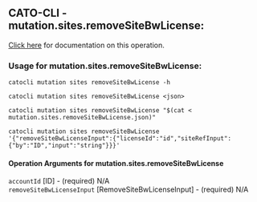 
## CATO-CLI - mutation.sites.removeSiteBwLicense:
[Click here](https://api.catonetworks.com/documentation/#mutation-mutation.sites.removeSiteBwLicense) for documentation on this operation.

### Usage for mutation.sites.removeSiteBwLicense:

`catocli mutation sites removeSiteBwLicense -h`

`catocli mutation sites removeSiteBwLicense <json>`

`catocli mutation sites removeSiteBwLicense "$(cat < mutation.sites.removeSiteBwLicense.json)"`

`catocli mutation sites removeSiteBwLicense '{"removeSiteBwLicenseInput":{"licenseId":"id","siteRefInput":{"by":"ID","input":"string"}}}'`


#### Operation Arguments for mutation.sites.removeSiteBwLicense ####

`accountId` [ID] - (required) N/A    
`removeSiteBwLicenseInput` [RemoveSiteBwLicenseInput] - (required) N/A    
